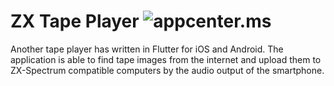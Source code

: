 # ZX Tape Player ![appcenter.ms](https://github.com/semack/zx_tape_player/workflows/appcenter.ms/badge.svg?branch=master)

Another tape player has written in Flutter for iOS and Android. The application is able to find tape images from the internet and upload them to ZX-Spectrum compatible computers by the audio output of the smartphone.

